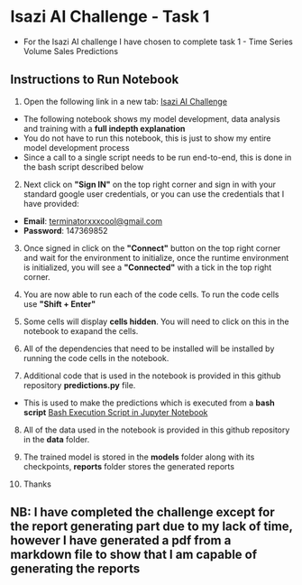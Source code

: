 # Isazi AI Challenge - Task 1

- For the Isazi AI challenge I have chosen to complete task 1 - Time Series Volume Sales Predictions

## Instructions to Run Notebook

1. Open the following link in a new tab: [Isazi AI Challenge](https://colab.research.google.com/github/maxbrent/IsaziChallenge/blob/master/IsaziAIChallenge_Case_Study_1.ipynb)
  - The following notebook shows my model development, data analysis and training with a **full indepth explanation**
  - You do not have to run this notebook, this is just to show my entire model development process
  - Since a call to a single script needs to be run end-to-end, this is done in the bash script described below

2. Next click on **"Sign IN"** on the top right corner and sign in with your standard google user credentials, or you can use the credentials that I have provided: 
  - **Email**: terminatorxxxcool@gmail.com
  - **Password**: 147369852

3. Once signed in click on the **"Connect"** button on the top right corner and wait for the environment to initialize, once the runtime environment is initialized, you will see a **"Connected"** with a tick in the top right corner.

4. You are now able to run each of the code cells. To run the code cells use **"Shift + Enter"**

5. Some cells will display **cells hidden**. You will need to click on this in the notebook to exapand the cells.

6. All of the dependencies that need to be installed will be installed by running the code cells in the notebook.

7. Additional code that is used in the notebook is provided in this github repository **predictions.py** file.
  - This is used to make the predictions which is executed from a **bash script** [Bash Execution Script in Jupyter Notebook](https://colab.research.google.com/github/maxbrent/IsaziChallenge/blob/master/SingleExecutionScript.ipynb)

8. All of the data used in the notebook is provided in this github repository in the **data** folder.

9. The trained model is stored in the **models** folder along with its checkpoints, **reports** folder stores the generated reports
  
10. Thanks

## NB: I have completed the challenge except for the report generating part due to my lack of time, however I have generated a pdf from a markdown file to show that I am capable of generating the reports 
